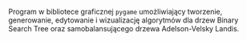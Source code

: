 Program w bibliotece graficznej `pygame` umożliwiający tworzenie, generowanie, edytowanie i wizualizację algorytmów dla drzew Binary Search Tree oraz samobalansującego drzewa Adelson-Velsky Landis. 
